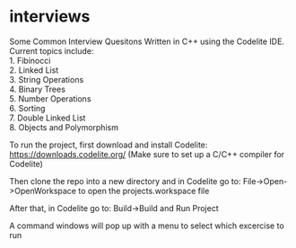 # interviews
Some Common Interview Quesitons Written in C++ using the Codelite IDE. <br />
Current topics include: <br />
    1. Fibinocci <br />
    2. Linked List <br />
    3. String Operations <br />
    4. Binary Trees <br />
    5. Number Operations <br />
    6. Sorting <br />
    7. Double Linked List <br />
    8. Objects and Polymorphism 

To run the project, first download and install Codelite: https://downloads.codelite.org/
(Make sure to set up a C/C++ compiler for Codelite)

Then clone the repo into a new directory and in Codelite go to: File->Open->OpenWorkspace 
to open the projects.workspace file 

After that, in Codelite go to: Build->Build and Run Project 

A command windows will pop up with a menu to select which excercise to run  

